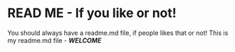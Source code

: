 # READ ME - If you like or not!

You should always have a readme.md file, if people likes that or not!
This is my readme.md file - ***WELCOME***
